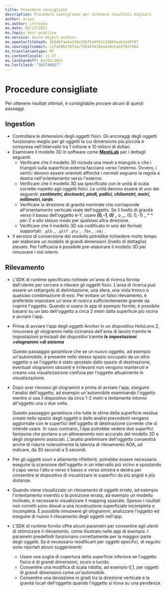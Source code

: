 ```yaml
---
title: Procedure consigliate
description: Procedure consigliate per ottenere risultati migliori
author: ariye
ms.author: crtreasu
ms.date: 02/17/2021
ms.topic: best-practice
ms.service: azure-object-anchors
ms.openlocfilehash: 5b84bfae4a338a15b75e4f61114869aab1e94f87
ms.sourcegitcommit: c27a20b278f2ac758447418ea4c8c61e27927d6a
ms.translationtype: MT
ms.contentlocale: it-IT
ms.lasthandoff: 03/03/2021
ms.locfileid: "101746027"
---
```

# <a name="best-practices"></a>Procedure consigliate

Per ottenere risultati ottimali, è consigliabile provare alcuni di questi passaggi.

## <a name="ingestion"></a>Ingestion

- Controllare le dimensioni degli oggetti fisici. Gli ancoraggi degli oggetti funzionano meglio per gli oggetti la cui dimensione più piccola è compresa nell'intervallo tra 1 milione e 10 milioni di dollari.
- Esaminare il modello 3D in software come [**MeshLab**](https://www.meshlab.net/) per i dettagli seguenti.
  - Verificare che il modello 3D includa una mesh a triangolo e che i triangoli sulla superficie esterna facciano verso l'esterno. Ovvero, i vertici devono essere orientati affinché i normali seguano la regola a destra nell'orientamento verso l'esterno.
  - Verificare che il modello 3D sia specificato con le unità di scala corrette rispetto agli oggetti fisici. Le unità devono essere di uno dei seguenti: ***centimetri, decimetri, piedi, pollici, chilometri, metri, millimetri, iarde***.
  - Verificare la direzione di gravità nominale che corrisponde all'orientamento verticale reale dell'oggetto. Se il livello di gravità verso il basso dell'oggetto è-Y, usare ***(0,-1, 0)** _ o _*_ (0, 0,-1) _ * * per-Z e allo stesso modo per qualsiasi altra direzione.
  - Verificare che il modello 3D sia codificato in uno dei formati supportati: `.glb` ,, `.gltf` `.ply` , `.fbx` , `.obj` .
- Il servizio di conversione del modello potrebbe richiedere molto tempo per elaborare un modello di grandi dimensioni (livello di dettaglio) elevato. Per l'efficacia è possibile pre-elaborare il modello 3D per rimuovere i visi interni.

## <a name="detection"></a>Rilevamento

- L'SDK di runtime specificato richiede un'area di ricerca fornita dall'utente per cercare e rilevare gli oggetti fisici. L'area di ricerca può essere un rettangolo di delimitazione, una sfera, una vista tronco o qualsiasi combinazione di essi. Per evitare un falso rilevamento, è preferibile impostare un'area di ricerca sufficientemente grande da coprire l'oggetto. Quando si usano le app di esempio fornite, è possibile basarsi su un lato dell'oggetto a circa 2 metri dalla superficie più vicina e avviare l'app.
- Prima di avviare l'app degli oggetti Anchor in un dispositivo HoloLens 2, rimuovere gli ologrammi nella vicinanza dell'area di lavoro tramite le impostazioni principali dei dispositivi tramite ***le impostazioni >ologrammi >di sistema***

  Questo passaggio garantisce che se un nuovo oggetto, ad esempio un'automobile, è presente nello stesso spazio occupato da un altro oggetto o se l'oggetto è stato spostato dallo spazio di destinazione, eventuali ologrammi obsoleti e irrilevanti non vengono mantenuti e creano una visualizzazione confusa per l'oggetto attualmente in visualizzazione.
- Dopo aver rimosso gli ologrammi e prima di avviare l'app, eseguire l'analisi dell'oggetto, ad esempio un'automobile esaminando l'oggetto mentre si usa il dispositivo da circa 1-2 metri e lentamente intorno all'oggetto una o due volte.

  Questo passaggio garantisce che tutte le stime della superficie residua create nello spazio dagli oggetti e dalle analisi precedenti vengano aggiornate con le superfici dell'oggetto di destinazione corrente che si intende usare. In caso contrario, l'app potrebbe vedere due superfici fantasma che portano a un allineamento non accurato del modello 3D e degli ologrammi associati. L'analisi preliminare dell'oggetto consentirà anche di ridurre notevolmente la latenza di rilevamento AOA, ad indicare, da 30 secondi a 5 secondi.
- Per gli oggetti scuri e altamente riflettenti, potrebbe essere necessario eseguire la scansione dell'oggetto in un intervallo più vicino e spostando il capo verso l'alto e verso il basso e verso sinistra e destra per consentire al dispositivo di visualizzare le superfici da più angoli e più distanze.
- Quando viene visualizzato un rilevamento di oggetti errato, ad esempio l'orientamento invertito o la posizione errata, ad esempio un modello inclinato, è necessario visualizzare il mapping spaziale. Spesso i risultati non corretti sono dovuti a una ricostruzione superficiale incompleta o incompleta. È possibile rimuovere gli ologrammi, analizzare l'oggetto ed eseguire di nuovo il rilevamento degli oggetti nell'app.
- L'SDK di runtime fornito offre alcuni parametri per consentire agli utenti di ottimizzare il rilevamento, come illustrato nelle app di esempio. I parametri predefiniti funzionano correttamente per la maggior parte degli oggetti. Se è necessario modificarli per oggetti specifici, di seguito sono riportati alcuni suggerimenti:
  - Usare una soglia di copertura della superficie inferiore se l'oggetto fisico è di grandi dimensioni, scuro o lucido.
  - Consentire una modifica di scala ridotta, ad esempio 0,1, per oggetti di grandi dimensioni come un'automobile.
  - Consentire una deviazione in gradi tra la direzione verticale e la gravità locali dell'oggetto quando l'oggetto si trova su una pendenza.
